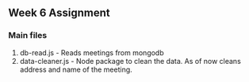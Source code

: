 ## Week 6 Assignment

### Main files 
1. db-read.js - Reads meetings from mongodb
2. data-cleaner.js - Node package to clean the data. As of now cleans address and name of the meeting.
